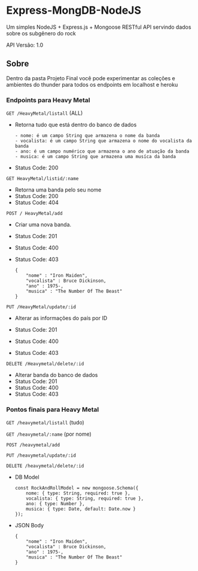 # Express-MongDB-NodeJS

Um simples NodeJS + Express.js + Mongoose RESTful API servindo dados sobre os subgênero do rock

API Versão: 1.0

## Sobre

Dentro da pasta Projeto Final você pode experimentar as coleções e ambientes do thunder para todos os endpoints em localhost e heroku

### Endpoints para Heavy Metal

`GET /HeavyMetal/listall` (ALL)

 - Retorna tudo que está dentro do banco de dados

   ```
   - nome: é um campo String que armazena o nome da banda
   - vocalista: é um campo String que armazena o nome do vocalista da banda 
   - ano: é um campo numérico que armazena o ano de atuação da banda 
   - musica: é um campo String que armazena uma musíca da banda
   ```

 - Status Code: 200

`GET HeavyMetal/listid/:name` 

 - Retorna uma banda pelo seu nome
 - Status Code: 200
 - Status Code: 404

`POST / HeavyMetal/add`

- Criar uma nova banda.

- Status Code: 201

- Status Code: 400

- Status Code: 403

  ```
  {
      "nome" : "Iron Maiden",
      "vocalista" : Bruce Dickinson,
      "ano" : 1975-,
      "musica" : "The Number Of The Beast"
  }
  ```

  

`PUT /HeavyMetal/update/:id`

- Alterar as informações do país por ID

- Status Code: 201
- Status Code: 400
- Status Code: 403

`DELETE /Heavymetal/delete/:id`

 - Alterar banda do banco de dados 
- Status Code: 201
- Status Code: 400
- Status Code: 403

### Pontos finais para Heavy Metal

`GET /heavymetal/listall` (tudo)

`GET /heavymetal/:name` (por nome)

`POST /heavymetal/add`

`PUT /heavymetal/update/:id`

`DELETE /heavymetal/delete/:id`

 - DB Model

   ```
   const RockAndRollModel = new mongoose.Schema({ 
       nome: { type: String, required: true }, 
       vocalista: { type: String, required: true },
       ano: { type: Number },
       musica: { type: Date, default: Date.now } 
   });
   ```

 - JSON Body

   ```
   {
       "nome" : "Iron Maiden",
       "vocalista" : Bruce Dickinson,
       "ano" : 1975-,
       "musica" : "The Number Of The Beast"
   }
